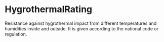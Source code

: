HygrothermalRating
==================

Resistance against hygrothermal impact from different temperatures and humidities inside and outside. It is given according to the national code or regulation.
